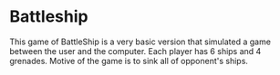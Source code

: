 # Battleship
This game of BattleShip is a very basic version that simulated a game between the user and the computer. Each
player has 6 ships and 4 grenades. Motive of the game is to sink all of opponent's ships.
